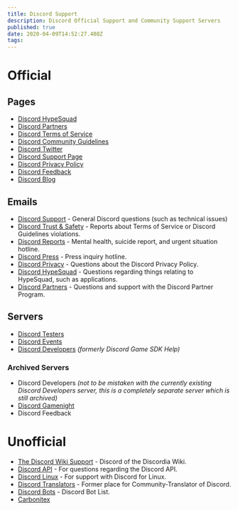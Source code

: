```yaml
---
title: Discord Support
description: Discord Official Support and Community Support Servers
published: true
date: 2020-04-09T14:52:27.408Z
tags: 
---
```


# Official
## Pages 
* [Discord HypeSquad](https://discordapp.com/hypesquad)
* [Discord Partners](https://discordapp.com/partners)
* [Discord Terms of Service](https://discordapp.com/terms)
* [Discord Community Guidelines](https://discordapp.com/guidelines)
* [Discord Twitter](https://twitter.com/discord)
* [Discord Support Page](https://support.discordapp.com/hc/en-us)
* [Discord Privacy Policy](https://discordapp.com/privacy)
* [Discord Feedback](https://support.discordapp.com/hc/en-us/community/topics)
* [Discord Blog](https://blog.discordapp.com)

## Emails
* [Discord Support](mailto:support@discordapp.com) - General Discord questions (such as technical issues)
* [Discord Trust & Safety](mailto:abuse@discordapp.com) - Reports about Terms of Service or Discord Guidelines violations.
* [Discord Reports](mailto:reports@discordapp.com) - Mental health, suicide report, and urgent situation hotline.
* [Discord Press](mailto:press@discordapp.com) - Press inquiry hotline.
* [Discord Privacy](mailto:privacy@discordapp.com) - Questions about the Discord Privacy Policy.
* [Discord HypeSquad](hypesquad@discordapp.com) - Questions regarding things relating to HypeSquad, such as applications.
* [Discord Partners](mailto:partners@discordapp.com) - Questions and support with the Discord Partner Program.

## Servers 
* [Discord Testers](http://discord.gg/discord-testers)
* [Discord Events](http://discord.gg/events)
* [Discord Developers](https://discord.gg/discord-developers) *(formerly Discord Game SDK Help)*

### Archived Servers

* Discord Developers *(not to be mistaken with the currently existing Discord Developers server, this is a completely separate server which is still archived)*
* [Discord Gamenight](https://discord.gg/gamenight)
* Discord Feedback

# Unofficial
* [The Discord Wiki Support](https://discord.gg/ZRJ9Ghh) - Discord of the Discordia Wiki.
* [Discord API](http://discord.gg/discord-api) - For questions regarding the Discord API.
* [Discord Linux](https://discord.gg/discord-linux) - For support with Discord for Linux.
* [Discord Translators](https://discord.gg/mmfyqEQ) - Former place for Community-Translator of Discord.
* [Discord Bots](https://discord.gg/0cDvIgU2voWn4BaD) - Discord Bot List.
* [Carbonitex](https://carbonitex.net)